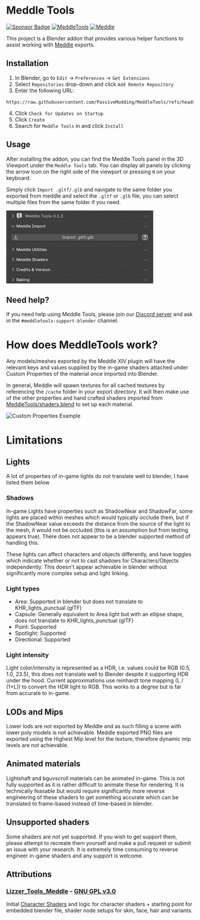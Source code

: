 # Meddle Tools
<a href="https://ko-fi.com/ramen_au"><img alt="Sponsor Badge" src="https://img.shields.io/badge/Meddle-Sponsor-pink?style=flat"></a>
<a href="https://github.com/PassiveModding/MeddleTools/releases"><img alt="MeddleTools" src="https://img.shields.io/badge/dynamic/toml?url=https%3A%2F%2Fraw.githubusercontent.com%2FPassiveModding%2FMeddleTools%2Frefs%2Fheads%2Fmain%2FMeddleTools%2Fblender_manifest.toml&query=%24.version&label=MeddleTools"></a>
<a href="https://github.com/PassiveModding/Meddle/"><img alt="Meddle" src="https://img.shields.io/badge/dynamic/json?url=https%3A%2F%2Fraw.githubusercontent.com%2FPassiveModding%2FMeddle%2Frefs%2Fheads%2Fmain%2Frepo.json&query=%24.%5B0%5D.AssemblyVersion&label=Meddle"></a>

This project is a Blender addon that provides various helper functions to assist working with [Meddle](https://github.com/PassiveModding/Meddle) exports.

## Installation
1. In Blender, go to `Edit` -> `Preferences` -> `Get Extensions`
2. Select `Repositories` drop-down and click `Add Remote Repository`
3. Enter the following URL: 
```
https://raw.githubusercontent.com/PassiveModding/MeddleTools/refs/heads/main/repo.json
```
4. Click `Check for Updates on Startup`
5. Click `Create`
6. Search for `Meddle Tools` in and click `Install`

## Usage

After installing the addon, you can find the Meddle Tools panel in the 3D Viewport under the `Meddle Tools` tab. You can display all panels by clicking the arrow icon on the right side of the viewport or pressing `N` on your keyboard.

Simply click `Import .gltf/.glb` and navigate to the same folder you exported from meddle and select the `.gltf` or `.glb` file, you can select multiple files from the same folder if you need.

[![Import Panel](Assets/panel.png)](Assets/panel.png)

## Need help?
If you need help using Meddle Tools, please join our [Discord server](https://discord.gg/2jnZMNVM4p) and ask in the `#meddletools-support-blender` channel.

# How does MeddleTools work?
Any models/meshes exported by the Meddle XIV plugin will have the relevant keys and values supplied by the in-game shaders attached under Custom Properties of the material once imported into Blender.

In general, Meddle will spawn textures for all cached textures by referencing the `/cache` folder in your export directory. It will then make use of the other properties and hand crafted shaders imported from [MeddleTools/shaders.blend](MeddleTools/shaders.blend) to set up each material.

![Custom Properties Example](Assets/custom_properties_example.png)

# Limitations

## Lights
A lot of properties of in-game lights do not translate well to blender, I have listed them below

### Shadows
In-game Lights have properties such as ShadowNear and ShadowFar, some lights are placed within meshes which would typically occlude them, but if the ShadowNear value exceeds the distance from the source of the light to the mesh, it would not be occluded (this is an assumption but from testing appears true). There does not appear to be a blender supported method of handling this.

These lights can affect characters and objects differently, and have toggles which indicate whether or not to cast shadows for Characters/Objects independently. This doesn't appear achievable in blender without significantly more complex setup and light linking.

### Light types
- Area: Supported in blender but does not translate to KHR_lights_punctual (glTF)
- Capsule: Generally equivalent to Area light but with an ellipse shape, does not translate to KHR_lights_punctual (glTF)
- Point: Supported
- Spotlight: Supported
- Directional: Supported

### Light intensity
Light color/intensity is represented as a HDR, i.e. values could be RGB (0.5, 1.0, 23.5), this does not translate well to Blender despite it supporting HDR under the hood. Current approximations use reinhardt tone mapping (L / (1+L)) to convert the HDR light to RGB. This works to a degree but is far from accurate to in-game.

## LODs and Mips
Lower lods are not exported by Meddle and as such filling a scene with lower poly models is not achievable.
Meddle exported PNG files are exported using the Highest Mip level for the texture, therefore dynamic mip levels are not achievable.

## Animated materials
Lightshaft and bguvscroll materials can be animated in-game. This is not fully supported as it is rather difficult to animate these for rendering. It is technically feasable but would require significantly more reverse engineering of these shaders to get something accurate which can be translated to frame-based instead of time-based in blender.

## Unsupported shaders
Some shaders are not yet supported. If you wish to get support them, please attempt to recreate them yourself and make a pull request or submit an issue with your research. It is extremely time consuming to reverse engineer in-game shaders and any support is welcome.

## Attributions
### [Lizzer_Tools_Meddle](https://github.com/SkulblakaDrotningu/Lizzer_Tools_Meddle) - [GNU GPL v3.0](https://github.com/SkulblakaDrotningu/Lizzer_Tools_Meddle/blob/main/LICENSE.txt)
Initial [Character Shaders](./MeddleTools/shaders.blend) and logic for character shaders + starting point for embedded blender file, shader node setups for skin, face, hair and variants.
